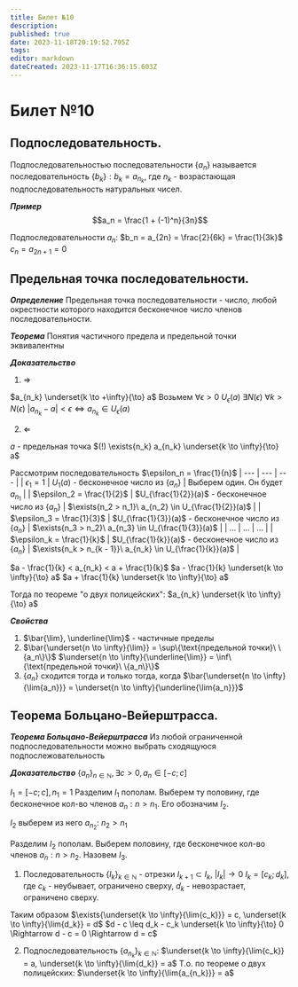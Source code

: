 ```yaml
---
title: Билет №10
description: 
published: true
date: 2023-11-18T20:19:52.795Z
tags: 
editor: markdown
dateCreated: 2023-11-17T16:36:15.603Z
---
```


# Билет №10

## Подпоследовательность.
Подпоследовательностью последовательности $\{a_n\}$ называется последовательность $\{b_k\}: b_k = a_{n_k}$, где $n_k$ - возрастающая подпоследовательность натуральных чисел.

***Пример***
$$a_n = \frac{1 + (-1)^n}{3n}$$

Подпоследовательности $a_n$:
$b_n = a_{2n} = \frac{2}{6k} = \frac{1}{3k}$
$c_n = a_{2n + 1} = 0$

## Предельная точка последовательности.

***Определение***
Предельная точка последовательности - число, любой окрестности которого находится бесконечное число членов последовательности.

***Теорема***
Понятия частичного предела и предельной точки эквивалентны

***Доказательство***
1) $\Rightarrow$

$a_{n_k} \underset{k \to +\infty}{\to} a$
Возьмем $\forall{\epsilon > 0}\ U_\epsilon(a)$
$\exists{N(\epsilon)}\ \forall{k > N(\epsilon)}\ |a_{n_k} - a| < \epsilon \Leftrightarrow a_{n_k} \in U_\epsilon(a)$

2) $\Leftarrow$

$a$ - предельная точка
$(!) \exists{n_k} a_{n_k} \underset{k \to \infty}{\to} a$

Рассмотрим последовательность $\epsilon_n = \frac{1}{n}$
| --- | --- | --- |
| $\epsilon_1 = 1$ | $U_1(a)$ - бесконечное число из $\{a_n\}$ | Выберем один. Он будет $a_{n_1}$ |
| $\epsilon_2 = \frac{1}{2}$ | $U_{\frac{1}{2}}(a)$ - бесконечное число из $\{a_n\}$ | $\exists{n_2 > n_1}\ a_{n_2} \in U_{\frac{1}{2}}(a)$ |
| $\epsilon_3 = \frac{1}{3}$ | $U_{\frac{1}{3}}(a)$ - бесконечное число из $\{a_n\}$ | $\exists{n_3 > n_2}\ a_{n_3} \in U_{\frac{1}{3}}(a)$ |
| ... | ... | ... |
| $\epsilon_k = \frac{1}{k}$ | $U_{\frac{1}{k}}(a)$ - бесконечное число из $\{a_n\}$ | $\exists{n_k > n_{k - 1}}\ a_{n_k} \in U_{\frac{1}{k}}(a)$ |

$a - \frac{1}{k} < a_{n_k} < a + \frac{1}{k}$
$a - \frac{1}{k} \underset{k \to \infty}{\to} a$
$a + \frac{1}{k} \underset{k \to \infty}{\to} a$

Тогда по теореме "о двух полицейских":
$a_{n_k} \underset{k \to \infty}{\to} a$

***Свойства***
1) $\bar{\lim}, \underline{\lim}$ - частичные пределы
2) $\bar{\underset{n \to \infty}{\lim}} = \sup\{\text{предельной точки}\ \{a_n\}\}$
$\underset{n \to \infty}{\underline{\lim}} = \inf\{\text{предельной точки}\ \{a_n\}\}$
3) $\{a_n\}$ сходится тогда и только тогда, когда $\bar{\underset{n \to \infty}{\lim{a_n}}} = \underset{n \to \infty}{\underline{\lim{a_n}}}$

## Теорема Больцано-Вейерштрасса.

***Теорема Больцано-Вейерштрасса***
Из любой ограниченной подпоследовательности можно выбрать сходящуюся подпослежовательность

***Доказательство***
$\{a_n\}_{n \in \mathbb{N}}, \exists{c > 0}, a_n \in [-c; c]$ 

$I_1 = [-c; c], n_1 = 1$
Разделим $I_1$ пополам. Выберем ту половину, где бесконечное кол-во членов $a_n : n > n_1$. Его обозначим $I_2$.

$I_2$ выберем из него $a_{n_2}$: $n_2 > n_1$

Разделим $I_2$ пополам. Выберем половину, где бесконечное кол-во членов $a_n: n > n_2$. Назовем $I_3$.

1) Последовательность $\{I_k\}_{k \in \mathbb{N}}$ - отрезки
$I_{k + 1} \subset I_k$, $|I_k| \to 0$
$I_k = [c_k; d_k]$, где $c_k$ - неубывает, ограничено сверху, $d_k$ - невозрастает, ограничено сверху.

Таким образом $\exists{\underset{k \to \infty}{\lim{c_k}}} = c, \underset{k \to \infty}{\lim{d_k}} = d$
$d - c \leq d_k - c_k \underset{k \to \infty}{\to} 0 \Rightarrow d - c = 0 \Rightarrow d = c$

2) Подпоследовательность $\{a_{n_k}\}_{k \in \mathbb{N}}$:
$\underset{k \to \infty}{\lim{c_k}} = a, \underset{k \to \infty}{\lim{d_k}} = a$
Т.о. по теореме о двух полицейских: $\underset{k \to \infty}{\lim{a_{n_k}}} = a$

